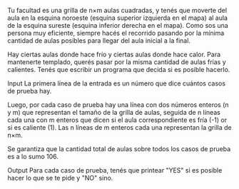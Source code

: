 Tu facultad es una grilla de n×m aulas cuadradas, y tenés que moverte del aula en la esquina noroeste (esquina superior izquierda en el mapa) al aula de la esquina sureste (esquina inferior derecha en el mapa). Como sos una persona muy eficiente, siempre hacés el recorrido pasando por la mínima cantidad de aulas posibles para llegar del aula inicial a la final.

Hay ciertas aulas donde hace frío y ciertas aulas donde hace calor. Para mantenerte templado, querés pasar por la misma cantidad de aulas frías y calientes. Tenés que escribir un programa que decida si es posible hacerlo.

Input
La primera línea de la entrada es un número que dice cuántos casos de prueba hay.

Luego, por cada caso de prueba hay una línea con dos números enteros (n y m) que representan el tamaño de la grilla de aulas, 
seguida de n líneas cada una con m enteros que dicen si el aula correspondiente es fría (-1) or si es caliente (1). 
Las n líneas de m enteros cada una representan la grilla de n×m.

Se garantiza que la cantidad total de aulas sobre todos los casos de prueba es a lo sumo 106.

Output
Para cada caso de prueba, tenés que printear "YES" si es posible hacer lo que se te pide y "NO" sino.